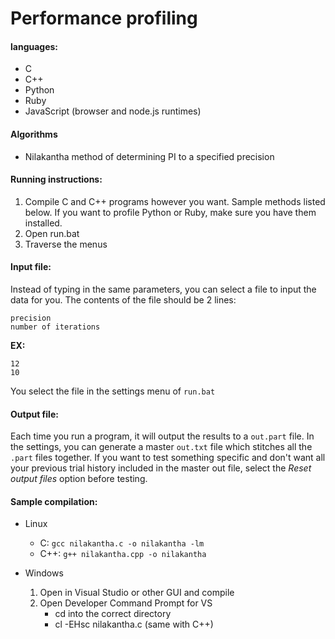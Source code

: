# Performance profiling

#### languages:
- C
- C++
- Python
- Ruby
- JavaScript (browser and node.js runtimes)

#### Algorithms
- Nilakantha method of determining PI to a specified precision


#### Running instructions:
1. Compile C and C++ programs however you want. Sample methods listed below. If you want to profile Python or Ruby, make sure you have them installed.
2. Open run.bat
3. Traverse the menus

#### Input file:
Instead of typing in the same parameters, you can select a file to input the data for you. The contents of the file should be 2 lines:
```
precision
number of iterations
```
**EX:**
```
12
10
```
You select the file in the settings menu of `run.bat`

#### Output file:
Each time you run a program, it will output the results to a `out.part` file. In the settings, you can generate a master `out.txt` file which stitches all the `.part` files together.
If you want to test something specific and don't want all your previous trial history included in the master out file, select the *Reset output files* option before testing.

#### Sample compilation:
- Linux
  - C:   `gcc nilakantha.c -o nilakantha -lm`
  - C++: `g++ nilakantha.cpp -o nilakantha`

- Windows
	1. Open in Visual Studio or other GUI and compile
	2. Open Developer Command Prompt for VS
		- cd into the correct directory
		- cl -EHsc nilakantha.c (same with C++)
